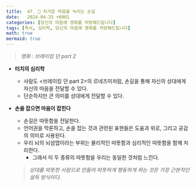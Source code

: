 ```yaml
---
title:  47. 🤝 차가운 마음을 녹이는 손길
date:   2024-04-25 +0901
categories: [당신의 마음에 영화를 처방해드립니다]
tags: [독서, 심리학, 당신의 마음에 영화를 처방해드립니다]
math: true
mermaid: true
---
```


> *영화 : 브레이킹 던 part 2*
 
- **터치의 심리학**
    - 사람도 <브레이킹 던 part 2>의 르네즈미처럼, 
    손길을 통해 자신의 상대에게 자신의 마음을 전달할 수 있다.
    - 단순하지만 큰 의미를 상대에게 전달할 수 있다.

- **손을 잡으면 마음이 잡힌다**
    - 손길은 따뜻함을 전달한다.
    - 언어권을 막론하고, 손을 잡는 것과 관련된 표현들은 
    도움과 위로, 그리고 공감의 의미로 사용된다.
    - 우리 뇌의 뇌섬엽이라는 부위는 물리적인 따뜻함과 심리적인 따뜻함을 함께 처리한다.
        - 그래서 이 두 종류의 따뜻함을 우리는 동일한 것처럼 느낀다.
    
    > *상대를 따뜻한 사람으로 만들어 따뜻하게 행동하게 하는 것은 가장 근본적인 설득 방식이다.*
    